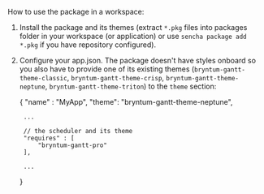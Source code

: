 How to use the package in a workspace:
  
1) Install the package and its themes (extract `*.pkg` files into packages folder in your workspace (or application) or use `sencha package add *.pkg` if you have repository configured).

2) Configure your app.json. The package doesn't have styles onboard so you also have to provide one of its existing themes (`bryntum-gantt-theme-classic`, `bryntum-gantt-theme-crisp`, `bryntum-gantt-theme-neptune`, `bryntum-gantt-theme-triton`) 
to the `theme` section:

	{
		"name" : "MyApp",
		"theme": "bryntum-gantt-theme-neptune",
		
		...
		
		// the scheduler and its theme
		"requires" : [
			"bryntum-gantt-pro"
		],
		
		...
	}

